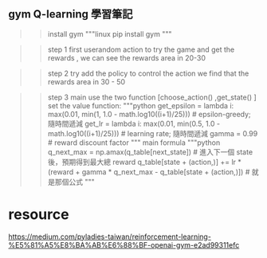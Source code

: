## gym Q-learning 學習筆記

>> install gym
"""linux
	pip install gym
"""

>> step 1
first userandom action to try the game and get the rewards ,
we can see the rewards area in 20-30

>> step 2 
try add the policy to control the action 
we find that the rewards area in 30 - 50

>> step 3
main use the two function [choose_action() ,get_state() ]
>> set the value function:
"""python
	get_epsilon = lambda i: max(0.01, min(1, 1.0 - math.log10((i+1)/25)))  # epsilon-greedy; 隨時間遞減
	get_lr = lambda i: max(0.01, min(0.5, 1.0 - math.log10((i+1)/25))) # learning rate; 隨時間遞減 
	gamma = 0.99 # reward discount factor
"""
>> main formula
"""python
    q_next_max = np.amax(q_table[next_state]) # 進入下一個 state 後，預期得到最大總 reward
    q_table[state + (action,)] += lr * (reward + gamma * q_next_max - q_table[state + (action,)]) # 就是那個公式
"""

# resource
https://medium.com/pyladies-taiwan/reinforcement-learning-%E5%81%A5%E8%BA%AB%E6%88%BF-openai-gym-e2ad99311efc
